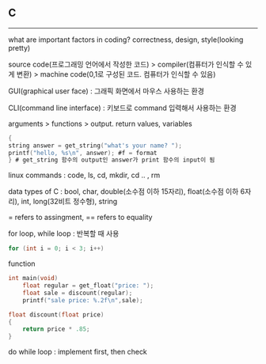 ## C

---



what are important factors in coding? correctness, design, style(looking pretty)

source code(프로그래밍 언어에서 작성한 코드) > compiler(컴퓨터가 인식할 수 있게 변환) > machine code(0,1로 구성된 코드. 컴퓨터가 인식할 수 있음)

GUI(graphical user face) : 그래픽 화면에서 마우스 사용하는 환경

CLI(command line interface) : 키보드로 command 입력해서 사용하는 환경

arguments > functions > output. return values, variables

```c
{
string answer = get_string("what's your name? ");
printf("hello, %s\n", answer); #f = format
} # get_string 함수의 output인 answer가 print 함수의 input이 됨
```

linux commands : code, ls, cd, mkdir, cd .. , rm

data types of C : bool, char, double(소수점 이하 15자리), float(소수점 이하 6자리), int, long(32비트 정수형), string

= refers to assingment, == refers to equality

for loop, while loop : 반복할 때 사용

```c
for (int i = 0; i < 3; i++)
```

function

```c
int main(void)
    float regular = get_float("price: ");
    float sale = discount(regular);
    printf("sale price: %.2f\n",sale);

float discount(float price)
{
    return price * .85;
}
```

do while loop : implement first, then check
